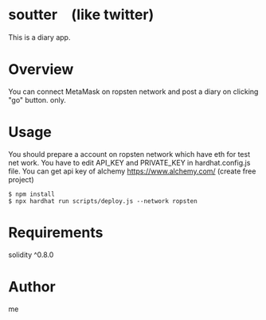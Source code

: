 # soutter　(like twitter)
This is a diary app. 

# Overview
You can connect MetaMask on ropsten network and post a diary on clicking "go" button. only.

# Usage
You should prepare a account on ropsten network which have eth for test net work.
You have to edit API_KEY and PRIVATE_KEY in hardhat.config.js file.
You can get api key of alchemy https://www.alchemy.com/ (create free project)
```
$ npm install
$ npx hardhat run scripts/deploy.js --network ropsten 
```

# Requirements
solidity ^0.8.0

# Author
me
